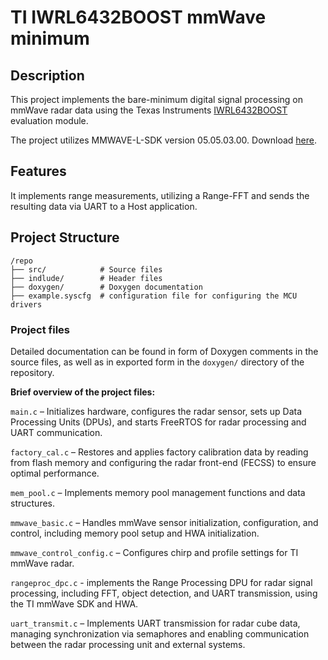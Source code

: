 # TI IWRL6432BOOST mmWave minimum

## Description

This project implements the bare-minimum digital signal processing on mmWave radar data using the Texas Instruments [IWRL6432BOOST](https://www.ti.com/tool/IWRL6432BOOST) evaluation module.

The project utilizes MMWAVE-L-SDK version 05.05.03.00. Download [here](https://www.ti.com/tool/download/MMWAVE-L-SDK).

## Features

It implements range measurements, utilizing a Range-FFT and sends the resulting data via UART to a Host application.


## Project Structure

```
/repo
├── src/            # Source files
├── indlude/        # Header files
├── doxygen/        # Doxygen documentation
├── example.syscfg  # configuration file for configuring the MCU drivers
```

### Project files

Detailed documentation can be found in form of Doxygen comments in the source files, as well as in exported form in the `doxygen/` directory of the repository.

**Brief overview of the project files:**

`main.c` – Initializes hardware, configures the radar sensor, sets up Data Processing Units (DPUs), and starts FreeRTOS for radar processing and UART communication.

`factory_cal.c` – Restores and applies factory calibration data by reading from flash memory and configuring the radar front-end (FECSS) to ensure optimal performance.

`mem_pool.c` – Implements memory pool management functions and data structures.

`mmwave_basic.c` – Handles mmWave sensor initialization, configuration, and control, including memory pool setup and HWA initialization.

`mmwave_control_config.c` – Configures chirp and profile settings for TI mmWave radar.

`rangeproc_dpc.c` - implements the Range Processing DPU for radar signal processing, including FFT, object detection, and UART transmission, using the TI mmWave SDK and HWA.

`uart_transmit.c` – Implements UART transmission for radar cube data, managing synchronization via semaphores and enabling communication between the radar processing unit and external systems.